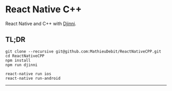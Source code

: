 # React Native C++

React Native and C++ with [Djinni](https://github.com/dropbox/djinni).

## TL;DR

```
git clone --recursive git@github.com:MathieuDebit/ReactNativeCPP.git
cd ReactNativeCPP
npm install
npm run djinni

react-native run ios
react-native run-android
```

---
